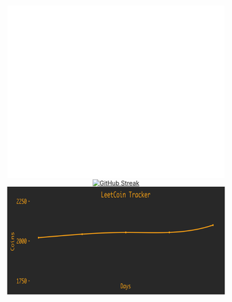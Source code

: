 <div align="center">
	<a href="https://github.com/adeshpande03/adeshpande03/blame/main/header.svg">
		<img src="header.svg" width="800" height="400" alt="Click to see the source">
	</a>
</div>

<div align="center">
	<a 
	href="https://github.com/adeshpande03/github-readme-streak-stats">
	<img src="https://github-readme-streak-stats-kappa-three.vercel.app?user=adeshpande03&theme=sea-dark&border_radius=10&card_width=800" 
		 alt="GitHub Streak" 
		 />
	</a>
</div>

<div align="center">
	<a href="https://github.com/adeshpande03/LeetCode-Points-Graph">
		<img src="points_graph.png" width="800" height="250" alt="LeetCode points graph for @impgriffin (me!)">
	</a>
</div> 


